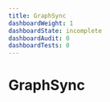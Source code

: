 ```yaml
---
title: GraphSync
dashboardWeight: 1
dashboardState: incomplete
dashboardAudit: 0
dashboardTests: 0
---
```


# GraphSync